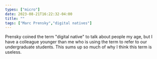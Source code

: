 ```yaml
---
types: ["micro"]
date: 2023-08-21T16:22:32-04:00
title: ""
tags: ["Marc Prensky","digital natives"]
---
```

Prensky coined the term "digital native" to talk about people my age, but I have a colleague younger than me who is using the term to refer to our undergraduate students. This sums up so much of why I think this term is useless.
